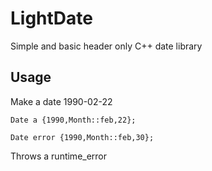 # LightDate
Simple and basic header only C++ date library

## Usage

Make a date 1990-02-22
```
Date a {1990,Month::feb,22};
```

```
Date error {1990,Month::feb,30};
```
Throws a runtime_error


